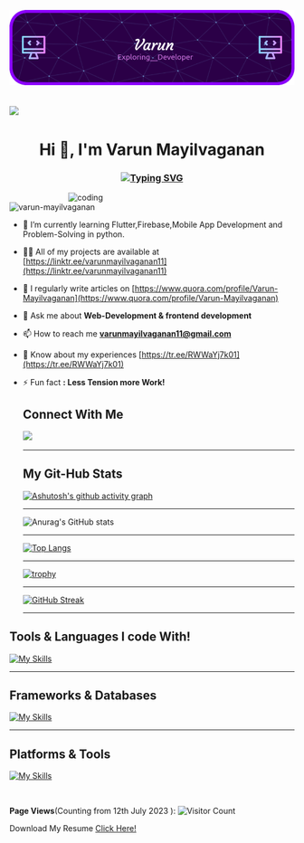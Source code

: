 ![logo](https://github.com/Varun-Mayilvaganan/Varun-Mayilvaganan/blob/main/github-header-image%20(5).png)

![](https://i.imgur.com/waxVImv.png)
---

<h1 align="center">Hi 👋, I'm Varun Mayilvaganan</h1>
<!--this is the header-->


<h3 align="center">

[![Typing SVG](https://readme-typing-svg.herokuapp.com?color=40EDF7&lines=An+Aspiring+learner+and+developer+🧑‍💻)](https://git.io/typing-svg)
</h3>


<img align="right" alt="coding" width="400" src="https://user-images.githubusercontent.com/55389276/140866485-8fb1c876-9a8f-4d6a-98dc-08c4981eaf70.gif">
<p align="down"> <img src="https://komarev.com/ghpvc/?username=varun-mayilvaganan&label=Profile%20views&color=0e75b6&style=flat" alt="varun-mayilvaganan" /> </p>

- 🌱 I’m currently learning Flutter,Firebase,Mobile App Development and Problem-Solving in python.

- 👨‍💻 All of my projects are available at [https://linktr.ee/varunmayilvaganan11](https://linktr.ee/varunmayilvaganan11)

- 📝 I regularly write articles on [https://www.quora.com/profile/Varun-Mayilvaganan](https://www.quora.com/profile/Varun-Mayilvaganan)

- 💬 Ask me about **Web-Development & frontend development**

- 📫 How to reach me **varunmayilvaganan11@gmail.com**

- 📄 Know about my experiences [https://tr.ee/RWWaYj7k01](https://tr.ee/RWWaYj7k01)

- ⚡ Fun fact **: Less Tension more Work!**




  <h2>Connect With Me</h2>
  <a href="https://www.linkedin.com/in/varun-mayilvaganan-662781234/">
    <img src="https://skillicons.dev/icons?i=linkedin" />
  </a>
  




  <!-- ![](https://i.imgur.com/waxVImv.png) -->
  ---
  <h2>My Git-Hub Stats</h2>
  
  [![Ashutosh's github activity graph](https://github-readme-activity-graph.vercel.app/graph?username=varun-mayilvaganan&bg_color=ffcfe9&color=9e4c98&line=9e4c98&point=403d3d&area=true&hide_border=true)](https://github.com/ashutosh00710/github-readme-activity-graph)

  <!-- ![](https://i.imgur.com/waxVImv.png) -->
  ---
  
  ![Anurag's GitHub stats](https://github-readme-stats.vercel.app/api?username=varun-mayilvaganan&show_icons=true&theme=transparent)

  <!-- ![](https://i.imgur.com/waxVImv.png) -->
  ---
  
  [![Top Langs](https://github-readme-stats.vercel.app/api/top-langs/?username=varun-mayilvaganan&layout=donut-vertical)](https://github.com/anuraghazra/github-readme-stats)

    <!-- ![](https://i.imgur.com/waxVImv.png) -->
  ---

  [![trophy](https://github-profile-trophy.vercel.app/?username=varun-mayilvaganan)](https://github.com/varun-mayilvaganan/github-profile-trophy)
  <br>

  <!-- ![](https://i.imgur.com/waxVImv.png) -->
  ---
  
  
  [![GitHub Streak](https://streak-stats.demolab.com/?user=varun-mayilvaganan&theme=modern-lilac)](https://github.com/Varun-Mayilvaganan)

  <!-- ![](https://i.imgur.com/waxVImv.png) -->
  ---

  
<h2>Tools & Languages I code With!</h2>

  [![My Skills](https://skillicons.dev/icons?i=html,css,js,java,c,python,wordpress,dart&perline=10)](https://github.com/Varun-Mayilvaganan)

  <!-- ![](https://i.imgur.com/waxVImv.png) -->
  ---
  


  <h2>Frameworks & Databases</h2>

  
 [![My Skills](https://skillicons.dev/icons?i=bootstrap,flutter,mysql,firebase&perline=10)](https://github.com/Varun-Mayilvaganan)


<!-- ![](https://i.imgur.com/waxVImv.png) -->
---
  

<h2>Platforms & Tools</h2>

  [![My Skills](https://skillicons.dev/icons?i=vscode,atom,androidstudio,github,stackoverflow&perline=10)](https://github.com/Varun-Mayilvaganan)


<img src="https://camo.githubusercontent.com/76109812f3127b0f86940373897b04ac8943cb3c0f057f90046444480f61bafd/68747470733a2f2f692e696d6775722e636f6d2f77617856496d762e706e67" alt="" data-canonical-src="https://i.imgur.com/waxVImv.png" style="max-width: 100%;">

**Page Views**(Counting from 12th July 2023 ): ![Visitor Count](https://profile-counter.glitch.me/varun-mayilvaganan/count.svg)


<p>Download My Resume <a href="https://d1fdloi71mui9q.cloudfront.net/Sq0YlCMuQTu3VNdVWhrg_Varun-s%20Resume%20(4)%20(1).pdf">Click Here!</a></p>
